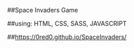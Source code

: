 ##Space Invaders Game

##using: HTML, CSS, SASS, JAVASCRIPT

##https://0red0.github.io/SpaceInvaders/